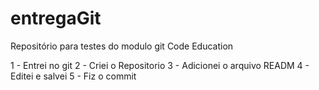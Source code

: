 entregaGit
==========

Repositório para testes do modulo git Code Education

1 - Entrei no git
2 - Criei o Repositorio
3 - Adicionei o arquivo READM
4 - Editei e salvei
5 - Fiz o commit
